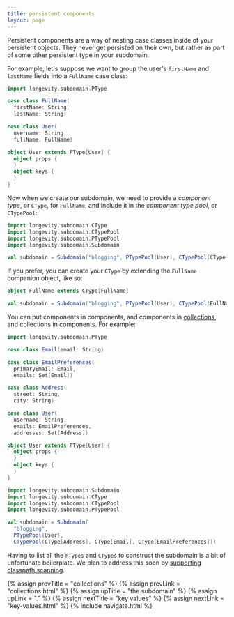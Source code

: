 ```yaml
---
title: persistent components
layout: page
---
```


Persistent components are a way of nesting case classes inside of your
persistent objects. They never get persisted on their own, but rather
as part of some other persistent type in your subdomain.

For example, let's suppose we want to group the user's `firstName` and
`lastName` fields into a `FullName` case class:

```scala
import longevity.subdomain.PType

case class FullName(
  firstName: String,
  lastName: String)

case class User(
  username: String,
  fullName: FullName)

object User extends PType[User] {
  object props {
  }
  object keys {
  }
}
```

Now when we create our subdomain, we need to provide a _component
type_, or `CType`, for `FullName`, and include it in the _component
type pool_, or `CTypePool`:

```scala
import longevity.subdomain.CType
import longevity.subdomain.CTypePool
import longevity.subdomain.PTypePool
import longevity.subdomain.Subdomain

val subdomain = Subdomain("blogging", PTypePool(User), CTypePool(CType[FullName]))
```

If you prefer, you can create your `CType` by extending the `FullName`
companion object, like so:

```scala
object FullName extends CType[FullName]

val subdomain = Subdomain("blogging", PTypePool(User), CTypePool(FullName))
```

You can put components in components, and components in
[collections](../collections.html), and collections in components. For
example:

```scala
import longevity.subdomain.PType

case class Email(email: String)

case class EmailPreferences(
  primaryEmail: Email,
  emails: Set[Email])

case class Address(
  street: String,
  city: String)

case class User(
  username: String,
  emails: EmailPreferences,
  addresses: Set[Address])

object User extends PType[User] {
  object props {
  }
  object keys {
  }
}

import longevity.subdomain.Subdomain
import longevity.subdomain.CType
import longevity.subdomain.CTypePool
import longevity.subdomain.PTypePool

val subdomain = Subdomain(
  "blogging",
  PTypePool(User),
  CTypePool(CType[Address], CType[Email], CType[EmailPreferences]))
```

Having to list all the `PTypes` and `CTypes` to construct the
subdomain is a bit of unfortunate boilerplate. We plan to address this
soon by [supporting classpath
scanning](https://www.pivotaltracker.com/story/show/127406543).

{% assign prevTitle = "collections" %}
{% assign prevLink  = "collections.html" %}
{% assign upTitle   = "the subdomain" %}
{% assign upLink    = "." %}
{% assign nextTitle = "key values" %}
{% assign nextLink  = "key-values.html" %}
{% include navigate.html %}

